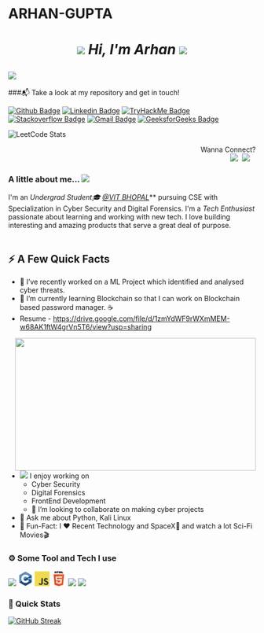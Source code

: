 # ARHAN-GUPTA
<h1>
  <p align="center">
    <i
      ><img
        src="https://slackmojis.com/emojis/55056-cyberghost/download"
        width="30px"
      />
      Hi, I'm Arhan
      <img
        src="https://slackmojis.com/emojis/55056-cyberghost/download"
        width="30px"
      />
    </i>
  </p>
</h1>
<p align ="left">
  <img src="https://readme-typing-svg.herokuapp.com?color=2ABD90&lines=Cyber+Security+Enthusiast+%E2%9D%A4%EF%B8%8F;Web+Developer+%F0%9F%91%BB">
</p>

 ###📬 Take a look at my repository and get in touch!
 
[![Github Badge](http://img.shields.io/badge/-Github-black?style=flat-square&logo=github&link=https://github.com/GUPTA-crypto)](https://github.com/GUPTA-crypto) [![Linkedin Badge](https://img.shields.io/badge/-LinkedIn-blue?style=flat-square&logo=Linkedin&logoColor=white&link=https://www.linkedin.com/in/arhan-gupta-199932218/)](https://www.linkedin.com/in/arhan-gupta-199932218/)
[![TryHackMe Badge](https://img.shields.io/badge/TryHackMe-212C42.svg?style=flat-square&logo=TryHackMe&logoColor=white&link=https:https://tryhackme.com/p/Gupta007/)](https://tryhackme.com/p/Gupta007)
[![Stackoverflow Badge](https://img.shields.io/badge/-Stack%20overflow-FE7A16?style=flat-square&logo=stack-overflow&logoColor=white&link=https://stackoverflow.com/users/21914386/arhan-gupta)](https://stackoverflow.com/users/21914386/arhan-gupta)
[![Gmail Badge](https://img.shields.io/badge/-Gmail-d14836?style=flat-square&logo=Gmail&logoColor=white&link=mailto:arhan.gupt@gmail.com)](mailto:arhan.gupt@gmail.com)
[![GeeksforGeeks Badge](https://img.shields.io/badge/-GeeksforGeeks-0F9D58?style=flat-square&logo=GeeksforGeeks&logoColor=white&link=https://auth.geeksforgeeks.org/user/arhangupta11/?utm_source=geeksforgeeks&utm_medium=my_profile&utm_campaign=auth_user)](https://auth.geeksforgeeks.org/user/arhangupta11/?utm_source=geeksforgeeks&utm_medium=my_profile&utm_campaign=auth_user)


![LeetCode Stats](https://leetcard.jacoblin.cool/arhan_124?theme=nord&font=Baloo%20Tammudu%202&ext=activity)

<p align = "right"> Wanna Connect? <br>
 <a href=https://www.flaticon.com/free-icon/github_2111432></a>
  <a href="https://www.linkedin.com/in/arhan-gupta-199932218/"><img height="30" src="https://github.com/shr3yy/shr3yy/blob/main/assets/linkedin.png"></a>&nbsp;
  <a href="https://www.instagram.com/n_o_n_s_a_n_e8/"><img height="30" src="https://github.com/shr3yy/shr3yy/blob/main/assets/instagram.png"></a>&nbsp;
 </a>&nbsp;
</p>

### A little about me...  <img src="https://media.giphy.com/media/VgCDAzcKvsR6OM0uWg/giphy.gif" width="50"> 
I'm an *Undergrad Student🎓 [@VIT BHOPAL](https://vitbhopal.ac.in/)*** pursuing CSE with Specialization in Cyber Security and Digital Forensics. I'm a *Tech Enthusiast* passionate about learning and working with new tech. I love building interesting and amazing products that serve a great deal of purpose. <br/><br/>




## ⚡️ A Few Quick Facts

- 🔭 I’ve recently worked on a ML Project which identified and analysed cyber threats.
- 🌱 I’m currently learning Blockchain so that I can work on Blockchain based password manager. ☕
- Resume - https://drive.google.com/file/d/1zmYdWF9rWXmMEM-w68AK1ftW4grVn5T6/view?usp=sharing 
<img width="490" height="270" src="https://media.giphy.com/media/9B8wYztAoe1zO/source.gif" align=right>

- <img src="https://media.giphy.com/media/WUlplcMpOCEmTGBtBW/giphy.gif" width="20">  I enjoy working on
  -  Cyber Security
  -  Digital Forensics
  -  FrontEnd Development
  - 👯 I’m looking to collaborate on making cyber projects
- 💬 Ask me about Python, Kali Linux
- 🎉 Fun-Fact: I ❤️ Recent Technology and SpaceX🚀 and watch a lot Sci-Fi Movies🎬

 



### ⚙️ Some Tool and Tech I use
<code><img height="30" src="https://avatars0.githubusercontent.com/u/1525981?s=200&v=4"></code>
<code><img height="30" src="https://raw.githubusercontent.com/github/explore/80688e429a7d4ef2fca1e82350fe8e3517d3494d/topics/cpp/cpp.png"></code>
<code><img height="30"         src="https://raw.githubusercontent.com/github/explore/80688e429a7d4ef2fca1e82350fe8e3517d3494d/topics/javascript/javascript.png"></code>
<code><img height="30"
src="https://raw.githubusercontent.com/github/explore/80688e429a7d4ef2fca1e82350fe8e3517d3494d/topics/html/html.png"></code>
<code><img height="30" src="https://avatars1.githubusercontent.com/u/1517864?s=200&v=4"></code>
<code><img height="30" src="https://upload.wikimedia.org/wikipedia/commons/2/2b/Kali-dragon-icon.svg"></code>


### 🚀 Quick Stats
[![GitHub Streak](https://streak-stats.demolab.com?user=GUPTA-crypto)](https://git.io/streak-stats)
<!-- <img width="340" height="155" align="center" 
     src="https://github-readme-stats-defcon27.vercel.app/api/top-langs/?username=Defcon27&langs_count=6&hide=handlebars,jupyter notebook,css&theme=react&line_height=27&layout=compact" /> -->
</p>


<!-- ![Profile Views](https://komarev.com/ghpvc/?username=Defcon27) -->


<!-- <details>
<summary> 💥 Working on </summary>
<br>
<p align="center">
<a href="https://github.com/Defcon27/Machine-Learning">
<img src="https://github-readme-stats-defcon27.vercel.app/api/pin/?username=Defcon27&repo=Machine-Learning&show_owner=true&theme=react" />
</a>&ensp;
<a href="https://github.com/Defcon27/Deep-Learning">
<img src="https://github-readme-stats-defcon27.vercel.app/api/pin/?username=Defcon27&repo=Deep-Learning&show_owner=true&theme=react" />
</a>
</p>
</details> -->



<!--
*Defcon27/Defcon27* is a ✨ special ✨ repository because its `README.md` (this file) appears on your GitHub profile.

pic on right
<img height="270" src="sss.svg" align=right>

 
views
![Profile Views](https://komarev.com/ghpvc/?username=Defcon27)
[![HitCount](http://hits.dwyl.com/Defcon27/.svg)](http://hits.dwyl.com/Defcon27)


social modded badge
<a href="https://www.linkedin.com/in/michael-hoffmann-3b8933b1"><img src="https://img.shields.io/badge/linkedin-%230077B5.svg?&style=for-the-badge&logo=linkedin&logoColor=white" height=25></a>


language badges:
![Python](https://img.shields.io/badge/Python-FECE00?style=flat&logo=Python&logoColor=3776AB)
![C](https://img.shields.io/badge/C-00599C?style=flat&logo=c)
![C++](https://img.shields.io/badge/C++-00599C?style=flat&logo=c%2b%2b)

![HTML5](https://img.shields.io/badge/HTML5-E34F26?style=flat&logo=html5&logoColor=white)
![CSS3](https://img.shields.io/badge/CSS3-1572B6?style=flat&logo=css3)
![JavaScript](https://img.shields.io/badge/JavaScript-555555?style=flat&logo=javascript)


![Git](https://img.shields.io/badge/Git-555555?style=flat-square&logo=git)
![GitHub](https://img.shields.io/badge/GitHub-181717?style=flat-square&logo=github)


-->
